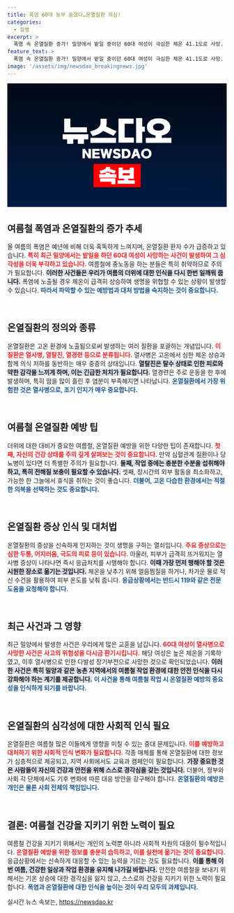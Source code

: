 ```yaml
---
title: 폭염 60대 농부 숨졌다…온열질환 의심!
categories:
  - 질병
excerpt: >
  폭염 속 온열질환 증가! 밀양에서 밭일 중이던 60대 여성이 극심한 체온 41.1도로 사망. 더위에 맞서는 방법은 무엇일까? 클릭해서 자세히 알아보세요!
feature_text: >
  폭염 속 온열질환 증가! 밀양에서 밭일 중이던 60대 여성이 극심한 체온 41.1도로 사망. 더위에 맞서는 방법은 무엇일까? 클릭해서 자세히 알아보세요!
image: '/assets/img/newsdao_breakingnews.jpg'
---
```


<p><img src="/assets/img/newsdao_breakingnews.jpg" alt="pcversion 속보" /></p>

<h2 data-ke-size="size26">여름철 폭염과 온열질환의 증가 추세</h2>

<p data-ke-size="size16">올 여름의 폭염은 예년에 비해 더욱 혹독하게 느껴지며, 온열질환 환자 수가 급증하고 있습니다. <b><span style="color: #ee2323;">특히 최근 밀양에서는 밭일을 하던 60대 여성이 사망하는 사건이 발생하여 그 심각성을 더욱 부각하고 있습니다.</span></b> 여름철에 중노동을 하는 분들은 특히 취약하므로 주의가 필요합니다. <b><span style="background-color: #21538527;">이러한 사건들은 우리가 여름의 더위에 대한 인식을 다시 한번 일깨워 줍니다.</span></b> 폭염에 노출될 경우 체온이 급격히 상승하여 생명을 위협할 수 있는 상황이 발생할 수 있습니다. <b><span style="color: #1a5490;">따라서 파악할 수 있는 예방법과 대처 방법을 숙지하는 것이 중요합니다.</span></b></p>

<p data-ke-size="size16">&nbsp;</p>

<h2 data-ke-size="size26">온열질환의 정의와 종류</h2>

<p data-ke-size="size16">온열질환은 고온 환경에 노출됨으로써 발생하는 여러 질환을 포괄하는 개념입니다. <b><span style="color: #ee2323;">이 질환은 열사병, 열탈진, 열경련 등으로 분류됩니다.</span></b> 열사병은 고온에서 심한 체온 상승과 함께 의식 저하를 동반하는 매우 중증의 상태입니다. <b><span style="background-color: #21538527;">열탈진은 탈수 상태로 인한 피로와 약한 감각을 느끼게 하며, 이는 긴급한 처치가 필요합니다.</span></b> 열경련은 주로 운동을 한 후에 발생하며, 특히 땀을 많이 흘린 후 염분이 부족해지면 나타납니다. <b><span style="color: #1a5490;">온열질환에서 가장 위험한 것은 열사병으로, 조기 인지가 매우 중요합니다.</span></b></p>

<p data-ke-size="size16">&nbsp;</p>

<h2 data-ke-size="size26">여름철 온열질환 예방 팁</h2>

<p data-ke-size="size16">더위에 대한 대비가 중요한 여름철, 온열질환 예방을 위한 다양한 팁이 존재합니다. <b><span style="color: #ee2323;">첫째, 자신의 건강 상태를 주의 깊게 살펴보는 것이 중요합니다.</span></b> 만약 심혈관계 질환이나 당뇨병이 있다면 더 특별한 주의가 필요합니다. <b><span style="background-color: #21538527;">둘째, 작업 중에는 충분한 수분을 섭취해야 하고, 특히 전해질 보충이 필요할 수 있습니다.</span></b> 셋째, 장시간의 외부 활동을 최소화하고, 가능한 한 그늘에서 휴식을 취하는 것이 좋습니다. <b><span style="color: #1a5490;">더불어, 고온 다습한 환경에서는 적절한 의복을 선택하는 것도 중요합니다.</span></b></p>

<p data-ke-size="size16">&nbsp;</p>

<h2 data-ke-size="size26">온열질환 증상 인식 및 대처법</h2>

<p data-ke-size="size16">온열질환의 증상을 신속하게 인지하는 것이 생명을 구하는 열쇠입니다. <b><span style="color: #ee2323;">주요 증상으로는 심한 두통, 어지러움, 극도의 피로 등이 있습니다.</span></b> 아울러, 피부가 급격히 뜨거워지는 열사병 증상이 나타나면 즉시 응급처치를 시행해야 합니다. <b><span style="background-color: #21538527;">이때 가장 먼저 행해야 할 것은 시원한 장소로 옮기는 것입니다.</span></b> 체온을 낮추기 위해 얼음찜질을 하거나, 차가운 물로 적신 수건을 활용하여 피부 온도를 낮춰 줍니다. <b><span style="color: #1a5490;">응급상황에서는 반드시 119와 같은 전문 도움을 요청해야 합니다.</span></b></p>

<p data-ke-size="size16">&nbsp;</p>

<h2 data-ke-size="size26">최근 사건과 그 영향</h2>

<p data-ke-size="size16">최근 밀양에서 발생한 사건은 우리에게 많은 교훈을 남깁니다. <b><span style="color: #ee2323;">60대 여성이 열사병으로 사망한 사건은 사고의 위험성을 다시금 환기시킵니다.</span></b> 해당 여성은 높은 체온을 기록하였고, 이후 열사병으로 인한 다발성 장기부전으로 사망한 것으로 확인되었습니다. <b><span style="background-color: #21538527;">이러한 사건은 특히 밀양과 같은 농촌 지역에서의 여름철 작업 환경에 대한 안전 인식을 다시 강화해야 하는 계기를 제공합니다.</span></b> <b><span style="color: #1a5490;">이 사건을 통해 여름철 작업 시 온열질환 예방의 중요성을 인식하게 되기를 바랍니다.</span></b></p>

<p data-ke-size="size16">&nbsp;</p>

<h2 data-ke-size="size26">온열질환의 심각성에 대한 사회적 인식 필요</h2>

<p data-ke-size="size16">온열질환은 여름철 많은 이들에게 영향을 미칠 수 있는 중대 문제입니다. <b><span style="color: #ee2323;">이를 예방하고 대처하기 위한 사회적 인식 변화가 필요합니다.</span></b> 각종 매체를 통해 온열질환에 대한 정보가 심층적으로 제공되고, 지역 사회에서도 교육과 캠페인이 필요합니다. <b><span style="background-color: #21538527;">가장 중요한 것은 사람들이 자신의 건강과 안전을 위해 스스로 경각심을 갖는 것입니다.</span></b> 더불어, 정부와 사회 각 단체에서도 기후 변화에 따른 대응 방안을 강구해야 합니다. <b><span style="color: #1a5490;">온열질환의 예방은 개인은 물론 사회 전체의 책임입니다.</span></b></p>

<p data-ke-size="size16">&nbsp;</p>

<h2 data-ke-size="size26">결론: 여름철 건강을 지키기 위한 노력이 필요</h2>

<p data-ke-size="size16">여름철 건강을 지키기 위해서는 개인의 노력뿐 아니라 사회적 차원의 대응이 필수적입니다. <b><span style="color: #ee2323;">온열질환 예방을 위한 정보를 충분히 습득하고, 이를 실천에 옮기는 것이 중요합니다.</span></b> 응급상황에서는 신속하게 대응할 수 있는 능력을 기르는 것도 필요합니다. <b><span style="background-color: #21538527;">이를 통해 이번 여름, 건강한 일상과 작업 환경을 유지해 나가길 바랍니다.</span></b> 안전한 여름철을 보내기 위해서는 기온 상승에 대한 경각심을 잃지 않고, 스스로의 건강을 지키기 위한 노력이 필요합니다. <b><span style="color: #1a5490;">폭염과 온열질환에 대한 인식을 높이는 것이 우리 모두의 과제입니다.</span></b></p>
실시간 뉴스 속보는, <a href="https://newsdao.kr" rel="dofollow">https://newsdao.kr</a>


